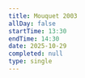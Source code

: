 ```yaml
---
title: Mouquet 2003
allDay: false
startTime: 13:30
endTime: 14:30
date: 2025-10-29
completed: null
type: single
---
```

